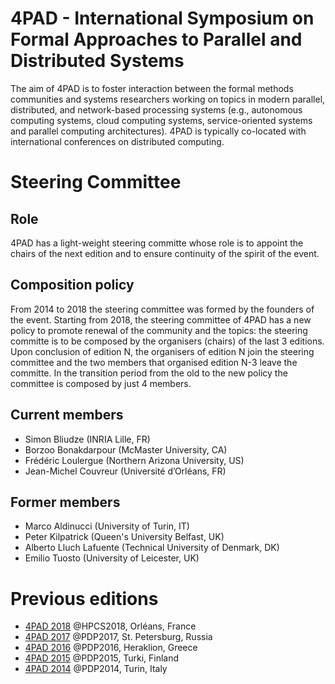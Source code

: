 # 4PAD - International Symposium on Formal Approaches to Parallel and Distributed Systems
The aim of 4PAD is to foster interaction between the formal methods communities and systems researchers working on topics in modern parallel, distributed, and network-based processing systems (e.g., autonomous computing systems, cloud computing systems, service-oriented systems and parallel computing architectures). 4PAD is typically co-located with international conferences on distributed computing. 

# Steering Committee

## Role
4PAD has a light-weight steering committe whose role is to appoint the chairs of the next edition and to ensure continuity of the spirit of the event.

## Composition policy
From 2014 to 2018 the steering committee was formed by the founders of the event. Starting from 2018, the steering committee of 4PAD has a new policy to promote renewal of the community and the topics: the steering committe is to be composed by the organisers (chairs) of the last 3 editions. Upon conclusion of edition N, the organisers of edition N join the steering committee and the two members that organised edition N-3 leave the committe. In the transition period from the old to the new policy the committee is composed by just 4 members. 

## Current members
* Simon Bliudze (INRIA Lille, FR)
* Borzoo Bonakdarpour (McMaster University, CA)
* Frédéric Loulergue (Northern Arizona University, US)
* Jean-Michel Couvreur (Université d’Orléans, FR)

## Former members
* Marco Aldinucci (University of Turin, IT)
* Peter Kilpatrick (Queen's University Belfast, UK)
* Alberto Lluch Lafuente (Technical University of Denmark, DK)
* Emilio Tuosto (University of Leicester, UK)

# Previous editions
* [4PAD 2018](http://hpcs2018.cisedu.info/2-conference/symposia---hpcs2018/symp05-4pad) @HPCS2018, Orléans, France
* [4PAD 2017](https://www.pdp2017.org/4pad.html) @PDP2017, St. Petersburg, Russia
* [4PAD 2016](http://www.pdp2016.org/SS2.html) @PDP2016, Heraklion, Greece
* [4PAD 2015](http://www.pdp2015.org/specialsessions/formalhpc/formalhpc.html) @PDP2015, Turki, Finland
* [4PAD 2014](http://www.pdp2014.org/specialsessions/formalhpc) @PDP2014, Turin, Italy
